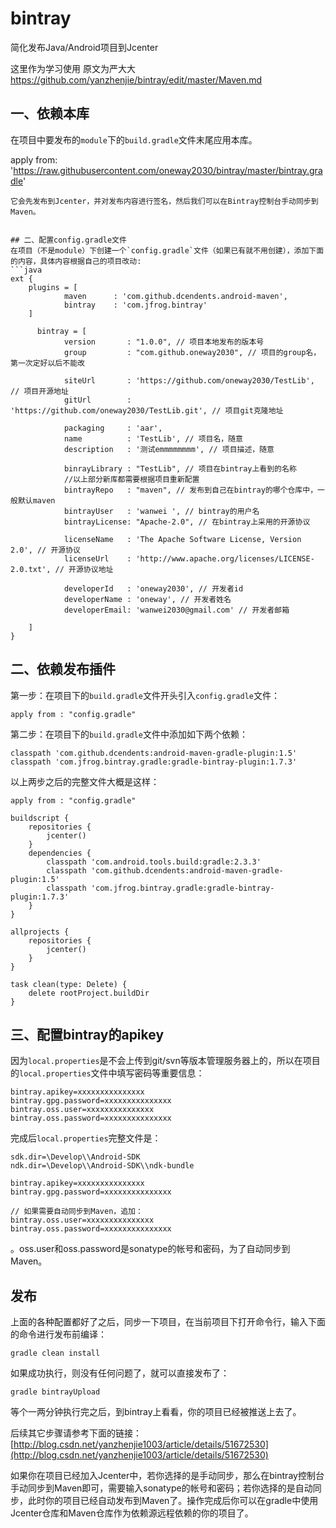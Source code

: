 # bintray
简化发布Java/Android项目到Jcenter

这里作为学习使用
原文为严大大  https://github.com/yanzhenjie/bintray/edit/master/Maven.md

## 一、依赖本库
在项目中要发布的`module`下的`build.gradle`文件末尾应用本库。

apply from: 'https://raw.githubusercontent.com/oneway2030/bintray/master/bintray.gradle'
```
它会先发布到Jcenter，并对发布内容进行签名，然后我们可以在Bintray控制台手动同步到Maven。


## 二、配置config.gradle文件
在项目（不是module）下创建一个`config.gradle`文件（如果已有就不用创建），添加下面的内容，具体内容根据自己的项目改动:
```java
ext {
    plugins = [
            maven      : 'com.github.dcendents.android-maven',
            bintray    : 'com.jfrog.bintray'
    ]
    
      bintray = [
            version       : "1.0.0", // 项目本地发布的版本号
            group         : "com.github.oneway2030", // 项目的group名，第一次定好以后不能改

            siteUrl       : 'https://github.com/oneway2030/TestLib', // 项目开源地址
            gitUrl        : 'https://github.com/oneway2030/TestLib.git', // 项目git克隆地址

            packaging     : 'aar',
            name          : 'TestLib', // 项目名，随意
            description   : '测试emmmmmmmm', // 项目描述，随意

            binrayLibrary : "TestLib", // 项目在bintray上看到的名称
            //以上部分新库都需要根据项目重新配置
            bintrayRepo   : "maven", // 发布到自己在bintray的哪个仓库中，一般默认maven
            bintrayUser   : 'wanwei ', // bintray的用户名
            bintrayLicense: "Apache-2.0", // 在bintray上采用的开源协议

            licenseName   : 'The Apache Software License, Version 2.0', // 开源协议
            licenseUrl    : 'http://www.apache.org/licenses/LICENSE-2.0.txt', // 开源协议地址

            developerId   : 'oneway2030', // 开发者id
            developerName : 'oneway', // 开发者姓名
            developerEmail: 'wanwei2030@gmail.com' // 开发者邮箱

    ]
}
```



## 二、依赖发布插件
第一步：在项目下的`build.gradle`文件开头引入`config.gradle`文件：
```
apply from : "config.gradle"
```

第二步：在项目下的`build.gradle`文件中添加如下两个依赖：
```
classpath 'com.github.dcendents:android-maven-gradle-plugin:1.5'
classpath 'com.jfrog.bintray.gradle:gradle-bintray-plugin:1.7.3'
```

以上两步之后的完整文件大概是这样：
```
apply from : "config.gradle"

buildscript {
    repositories {
        jcenter()
    }
    dependencies {
        classpath 'com.android.tools.build:gradle:2.3.3'
        classpath 'com.github.dcendents:android-maven-gradle-plugin:1.5'
        classpath 'com.jfrog.bintray.gradle:gradle-bintray-plugin:1.7.3'
    }
}

allprojects {
    repositories {
        jcenter()
    }
}

task clean(type: Delete) {
    delete rootProject.buildDir
}
```

## 三、配置bintray的apikey
因为`local.properties`是不会上传到git/svn等版本管理服务器上的，所以在项目的`local.properties`文件中填写密码等重要信息：
```
bintray.apikey=xxxxxxxxxxxxxxx
bintray.gpg.password=xxxxxxxxxxxxxxx
bintray.oss.user=xxxxxxxxxxxxxxx
bintray.oss.password=xxxxxxxxxxxxxxx
```

完成后`local.properties`完整文件是：
```
sdk.dir=\Develop\\Android-SDK
ndk.dir=\Develop\\Android-SDK\\ndk-bundle

bintray.apikey=xxxxxxxxxxxxxxx
bintray.gpg.password=xxxxxxxxxxxxxxx

// 如果需要自动同步到Maven，追加：
bintray.oss.user=xxxxxxxxxxxxxxx
bintray.oss.password=xxxxxxxxxxxxxxx
```

。oss.user和oss.password是sonatype的帐号和密码，为了自动同步到Maven。

## 发布
上面的各种配置都好了之后，同步一下项目，在当前项目下打开命令行，输入下面的命令进行发布前编译：
```
gradle clean install
```
如果成功执行，则没有任何问题了，就可以直接发布了：
```
gradle bintrayUpload
```
等个一两分钟执行完之后，到bintray上看看，你的项目已经被推送上去了。

后续其它步骤请参考下面的链接：  
[http://blog.csdn.net/yanzhenjie1003/article/details/51672530](http://blog.csdn.net/yanzhenjie1003/article/details/51672530)

如果你在项目已经加入Jcenter中，若你选择的是手动同步，那么在bintray控制台手动同步到Maven即可，需要输入sonatype的帐号和密码；若你选择的是自动同步，此时你的项目已经自动发布到Maven了。操作完成后你可以在gradle中使用Jcenter仓库和Maven仓库作为依赖源远程依赖的你的项目了。
